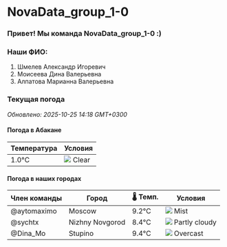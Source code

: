 # NovaData_group_1-0
### Привет! Мы команда NovaData_group_1-0 :)

### Наши ФИО:
1. Шмелев Александр Игоревич
2. Моисеева Дина Валерьевна
3. Алпатова Марианна Валерьевна

### Текущая погода
<!-- WEATHER:START -->
_Обновлено: 2025-10-25 14:18 GMT+0300_

#### Погода в Абакане

| Температура | Условия |
|-------------|----------|
| 1.0°C     | ![](https://cdn.weatherapi.com/weather/64x64/night/113.png) Clear |

#### Погода в наших городах

| Член команды  | Город               | 🌡️ Темп.  | Условия          |
|---------------|---------------------|-----------|--------------------|
| @aytomaximo    | Moscow              |    9.2°C | ![](https://cdn.weatherapi.com/weather/64x64/day/143.png) Mist         |
| @sychtx        | Nizhny Novgorod     |    8.4°C | ![](https://cdn.weatherapi.com/weather/64x64/day/116.png) Partly cloudy |
| @Dina_Mo       | Stupino             |    9.4°C | ![](https://cdn.weatherapi.com/weather/64x64/day/122.png) Overcast     |

<!-- WEATHER:END -->
